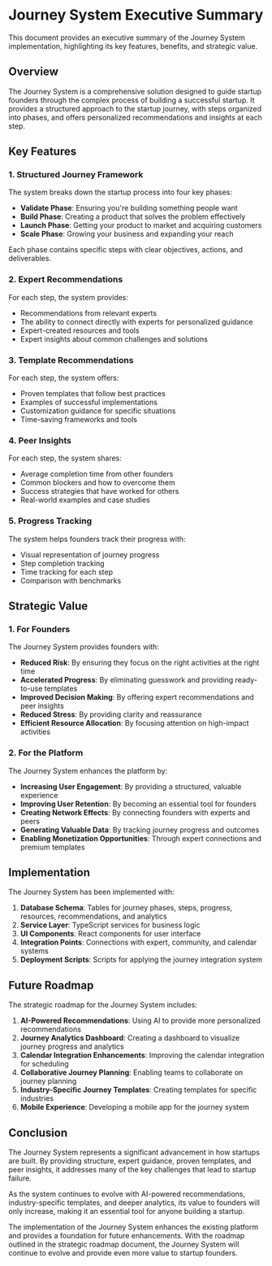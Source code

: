 # Journey System Executive Summary

This document provides an executive summary of the Journey System implementation, highlighting its key features, benefits, and strategic value.

## Overview

The Journey System is a comprehensive solution designed to guide startup founders through the complex process of building a successful startup. It provides a structured approach to the startup journey, with steps organized into phases, and offers personalized recommendations and insights at each step.

## Key Features

### 1. Structured Journey Framework

The system breaks down the startup process into four key phases:

- **Validate Phase**: Ensuring you're building something people want
- **Build Phase**: Creating a product that solves the problem effectively
- **Launch Phase**: Getting your product to market and acquiring customers
- **Scale Phase**: Growing your business and expanding your reach

Each phase contains specific steps with clear objectives, actions, and deliverables.

### 2. Expert Recommendations

For each step, the system provides:

- Recommendations from relevant experts
- The ability to connect directly with experts for personalized guidance
- Expert-created resources and tools
- Expert insights about common challenges and solutions

### 3. Template Recommendations

For each step, the system offers:

- Proven templates that follow best practices
- Examples of successful implementations
- Customization guidance for specific situations
- Time-saving frameworks and tools

### 4. Peer Insights

For each step, the system shares:

- Average completion time from other founders
- Common blockers and how to overcome them
- Success strategies that have worked for others
- Real-world examples and case studies

### 5. Progress Tracking

The system helps founders track their progress with:

- Visual representation of journey progress
- Step completion tracking
- Time tracking for each step
- Comparison with benchmarks

## Strategic Value

### 1. For Founders

The Journey System provides founders with:

- **Reduced Risk**: By ensuring they focus on the right activities at the right time
- **Accelerated Progress**: By eliminating guesswork and providing ready-to-use templates
- **Improved Decision Making**: By offering expert recommendations and peer insights
- **Reduced Stress**: By providing clarity and reassurance
- **Efficient Resource Allocation**: By focusing attention on high-impact activities

### 2. For the Platform

The Journey System enhances the platform by:

- **Increasing User Engagement**: By providing a structured, valuable experience
- **Improving User Retention**: By becoming an essential tool for founders
- **Creating Network Effects**: By connecting founders with experts and peers
- **Generating Valuable Data**: By tracking journey progress and outcomes
- **Enabling Monetization Opportunities**: Through expert connections and premium templates

## Implementation

The Journey System has been implemented with:

1. **Database Schema**: Tables for journey phases, steps, progress, resources, recommendations, and analytics
2. **Service Layer**: TypeScript services for business logic
3. **UI Components**: React components for user interface
4. **Integration Points**: Connections with expert, community, and calendar systems
5. **Deployment Scripts**: Scripts for applying the journey integration system

## Future Roadmap

The strategic roadmap for the Journey System includes:

1. **AI-Powered Recommendations**: Using AI to provide more personalized recommendations
2. **Journey Analytics Dashboard**: Creating a dashboard to visualize journey progress and analytics
3. **Calendar Integration Enhancements**: Improving the calendar integration for scheduling
4. **Collaborative Journey Planning**: Enabling teams to collaborate on journey planning
5. **Industry-Specific Journey Templates**: Creating templates for specific industries
6. **Mobile Experience**: Developing a mobile app for the journey system

## Conclusion

The Journey System represents a significant advancement in how startups are built. By providing structure, expert guidance, proven templates, and peer insights, it addresses many of the key challenges that lead to startup failure.

As the system continues to evolve with AI-powered recommendations, industry-specific templates, and deeper analytics, its value to founders will only increase, making it an essential tool for anyone building a startup.

The implementation of the Journey System enhances the existing platform and provides a foundation for future enhancements. With the roadmap outlined in the strategic roadmap document, the Journey System will continue to evolve and provide even more value to startup founders.

